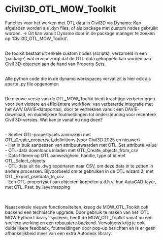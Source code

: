# Civil3D_OTL_MOW_Toolkit

Functies voor het werken met OTL data in Civil3D via Dynamo: Kan afgeladen worden als .dyn files, 
of als package met custom nodes gebruikt worden. -> Dit kan vanuit Dynamo door in de package manager te zoeken op 'Civil3D_OTL_MOW_Toolkit'.

<br/>De toolkit bestaat uit enkele custom nodes (scripts), verzameld in een ‘package’, 
wat ervoor zorgt dat de OTL-data gekoppeld kan worden aan Civil 3D-objecten aan de hand van Property Sets.

<br/>Alle python code die in de dynamo workspaces vervat zit is hier ook als aparte .py file opgenomen

<br/>De nieuwe versie van de OTL_MOW_Toolkit biedt krachtige verbeteringen voor een vlottere en efficiëntere workflow: van verbeterde integratie met het AWV DAVIE-dataportaal, door te vertrekken vanuit een DAVIE-download, en duidelijkere foutmeldingen tot ondersteuning voor recentere Civil 3D-versies. Wat kan je vanaf nu nog doen?

<br/> - Sneller OTL-propertysets aanmaken met OTL_Create_propertset_definitions (voor Civil3D 2025 en nieuwer)
<br/> - Het in bulk aanpassen van attribuutwaarden met OTL_Set_attribute_value
<br/> - OTL-data downloads inladen met OTL_Create_objects_from_csv
<br/> - Data filteren op OTL aanwezigheid, handle, type of id met OTL_Select_objects
<br/> - OTL-data uit de .dwg exporteren naar CSV, om deze data in te zetten in andere processen. Bijvoorbeeld om te gebruiken in de OTL wizard 2, met OTL_Export_psetdata_to_csv
<br/> - Een OTL-propertyset aan objecten koppelen a.d.h.v. hun AutoCAD-layer, met OTL_Pset_by_layermapping

<br/><br/>Naast enkele nieuwe functionaliteiten, kreeg de MOW_OTL_Toolkit ook backend een technische upgrade. 
Door gebruik te maken van het ‘OTL MOW Python Library’-systeem, heeft de MOW_OTL_Toolkit vanaf nu een snellere werking en een robuustere backend.
Vervolgens krijg je ook duidelijkere feedback, foutmeldingen door pop-up berichten en is er geen afhankelijkheid meer van een extra Autodesk library.
